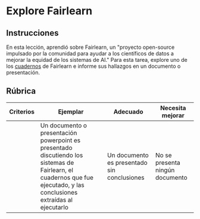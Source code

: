 # Explore Fairlearn

## Instrucciones

En esta lección, aprendió sobre Fairlearn, un "proyecto open-source impulsado por la comunidad para ayudar a los científicos de datos a mejorar la equidad de los sistemas de AI." Para esta tarea, explore uno de los  [cuadernos](https://fairlearn.org/v0.6.2/auto_examples/index.html) de Fairlearn e informe sus hallazgos en un documento o presentación.

## Rúbrica

| Criterios | Ejemplar | Adecuado | Necesita mejorar |
| -------- | --------- | -------- | ----------------- |
|          |  Un documento o presentación powerpoint es presentado discutiendo los sistemas de Fairlearn, el cuadernos que fue ejecutado, y las conclusiones extraídas al ejecutarlo        |   Un documento es presentado sin conclusiones       |  No se presenta ningún documento    |
